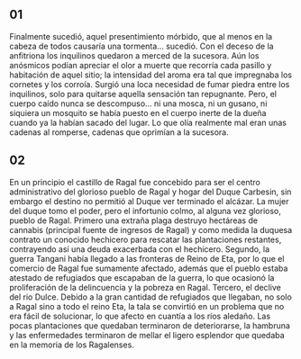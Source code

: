 ## 01

Finalmente sucedió, aquel presentimiento mórbido, que al menos en la cabeza de todos causaría una tormenta... sucedió. Con el deceso de la anfitriona los inquilinos quedaron a merced de la sucesora. Aún los anósmicos podían apreciar el olor a muerte que recorría cada pasillo y habitación de aquel sitio; la intensidad del aroma era tal que impregnaba los cornetes y los corroía. Surgió una loca necesidad de fumar piedra entre los inquilinos, solo para quitarse aquella sensación tan repugnante. Pero, el cuerpo caído nunca se descompuso... ni una mosca, ni un gusano, ni siquiera un mosquito se había puesto en el cuerpo inerte de la dueña cuando ya la habían sacado del lugar. Lo que olía realmente mal eran unas cadenas al romperse, cadenas que oprimían a la sucesora.

## 02

En un principio el castillo de Ragal fue concebido para ser el centro administrativo del glorioso pueblo de Ragal y hogar del Duque Carbesin, sin embargo el destino no permitió al Duque ver terminado el alcázar. La mujer del duque tomo el poder, pero el infortunio colmo, al alguna vez glorioso, pueblo de Ragal. Primero una extraña plaga destruyo hectáreas de cannabis (principal fuente de ingresos de Ragal) y como medida la duquesa contrato un conocido hechicero para rescatar las plantaciones restantes, contrayendo así una deuda exacerbada con el hechicero. Segundo, la guerra Tangani había llegado a las fronteras de Reino de Eta, por lo que el comercio de Ragal fue sumamente afectado, además que el pueblo estaba atestado de refugiados que escapaban de la guerra, lo que ocasionó la proliferación de la delincuencia y la pobreza en Ragal. Tercero, el declive del rio Dulce. Debido a la gran cantidad de refugiados que llegaban, no solo a Ragal sino a todo el reino Eta, la tala se convirtió en un problema que no era fácil de solucionar, lo que afecto en cuantía a los ríos aledaño. Las pocas plantaciones que quedaban terminaron de deteriorarse, la hambruna y las enfermedades terminaron de mellar el ligero esplendor que quedaba en la memoria de los Ragalenses.

